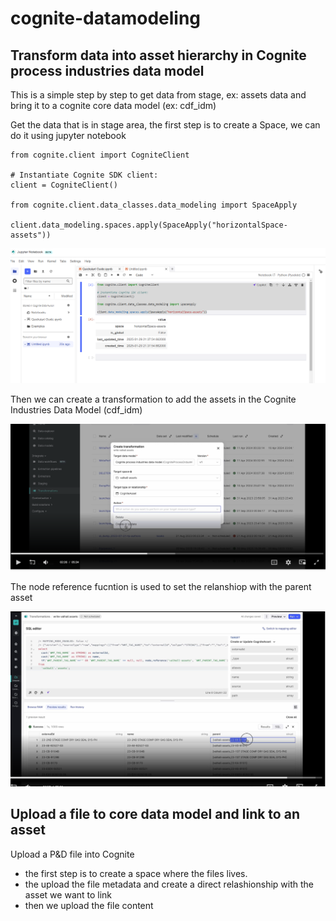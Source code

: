# cognite-datamodeling
## Transform data into asset hierarchy in Cognite process industries data model

This is a simple step by step to get data from stage, ex: assets data and bring it to a cognite core data model (ex: cdf_idm)

Get the data that is in stage area, the first step is to create a Space, we can do it using jupyter notebook

```
from cognite.client import CogniteClient

# Instantiate Cognite SDK client:
client = CogniteClient()

from cognite.client.data_classes.data_modeling import SpaceApply

client.data_modeling.spaces.apply(SpaceApply("horizontalSpace-assets"))
```

<img src="img/createspace.png">

Then we can create a transformation to add the assets in the Cognite Industries Data Model (cdf_idm)

<img src="img/createtransformation.png">

The node reference fucntion is used to set the relanshiop with the parent asset 

<img src="img/createtransformation-02.png">

## Upload a file to core data model and link to an asset

Upload a P&D file into Cognite

- the first step is to create a space where the files lives.
- the upload the file metadata and create a direct relashionship with the asset we want to link
- then we upload the file content



